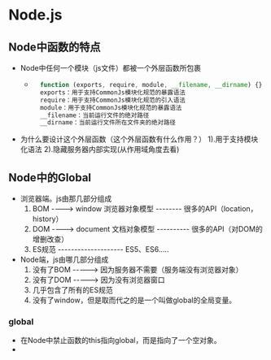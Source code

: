 # Node.js

## Node中函数的特点

- Node中任何一个模块（js文件）都被一个外层函数所包裹

    - ```js
        function (exports, require, module, __filename, __dirname) {}
        exports：用于支持CommonJs模块化规范的暴露语法
        require：用于支持CommonJs模块化规范的引入语法
        module：用于支持CommonJs模块化规范的暴露语法
        __filename：当前运行文件的绝对路径
        __dirname：当前运行文件所在文件夹的绝对路径
        ```

- 为什么要设计这个外层函数（这个外层函数有什么作用？）
        1).用于支持模块化语法
        2).隐藏服务器内部实现(从作用域角度去看)

## Node中的Global

- 浏览器端。js由那几部分组成
    1. BOM ----> window 浏览器对象模型 -------- 很多的API（location，history）
    2. DOM ----> document 文档对象模型 ---------- 很多的API（对DOM的增删改查）
    3. ES规范 -------------------- ES5、ES6.....
- Node端，js由哪几部分组成
    1. 没有了BOM ----->  因为服务器不需要（服务端没有浏览器对象）
    2. 没有了DOM ----->  因为没有浏览器窗口
    3. 几乎包含了所有的ES规范
    4. 没有了window，但是取而代之的是一个叫做global的全局变量。

### global

- 在Node中禁止函数的this指向global，而是指向了一个空对象。
- 